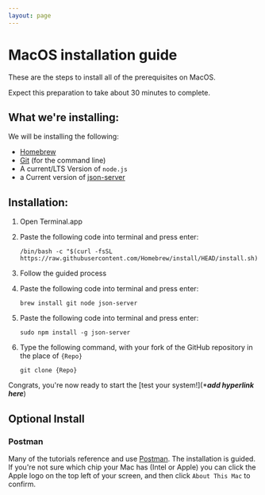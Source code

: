 ```yaml
---
layout: page
---
```


# MacOS installation guide

These are the steps to install all of the prerequisites on MacOS.

Expect this preparation to take about 30 minutes to complete.

## What we're installing:

We will be installing the following:
* [Homebrew](https://brew.sh/)
* [Git](https://docs.github.com/en/get-started/quickstart/set-up-git) (for the command line)
* A current/LTS Version of `node.js`
* a Current version of [json-server](https://www.npmjs.com/package/json-server)

## Installation:

1. Open Terminal.app

1. Paste the following code into terminal and press enter:

    ```shell
    /bin/bash -c "$(curl -fsSL https://raw.githubusercontent.com/Homebrew/install/HEAD/install.sh)"
    ```

1. Follow the guided process

1. Paste the following code into terminal and press enter:

    ```shell
    brew install git node json-server
    ```

1. Paste the following code into terminal and press enter:

    ```shell
    sudo npm install -g json-server
    ```

1. Type the following command, with your fork of the GitHub repository in the place of `{Repo}`

    ```shell
    git clone {Repo}
    ```

Congrats, you're now ready to start the [test your system!](****add hyperlink here***)
## Optional Install

### Postman

Many of the tutorials reference and use [Postman](https://www.postman.com/downloads/).
The installation is guided.
If you're not sure which chip your Mac has (Intel or Apple) you can click the Apple logo on the top left of your screen,  and then click `About This Mac` to confirm.
